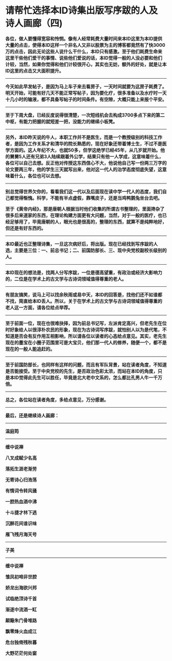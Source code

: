 请帮忙选择本ID诗集出版写序跋的人及诗人画廊（四)
====



**各位，做人要懂得宽容和怜悯。像有人经常耗费大量时间来本ID这里为本ID提供大量的点击，使得本ID这样一个非名人又非以股票为主的博客都竟然有了快3000万的点击，因此无论这些人说什么干什么，本ID只有感激。至于他们耗费生命来这里干些他们爱干的事情、说些他们爱说的话，本ID觉得一般的人没必要和他们计较，当然，如果你觉得和他们计较很开心，其实也无妨，额外的好处，就是让本ID这里的点击又大面积提升。**

** **

**今天如此早发帖子，是因为马上车子来去看房子，一天时间就要为这房子耗费了。明天开始，可能有好几天不能正常写帖子，因为要化疗，很多准备以及水疗时一天十几小时的输液，都不具备写帖子的时间条件。有空隙，大概只能上来报个平安。**

** **

**至于下周大盘，已经反度说得很清楚，一次短线机会去构成3700多点下来的第二中枢，有能力把握的就短差一把，没能力的继续小板凳。**

** **

**另外，本ID昨天说的牛人，本职工作并不是医生，而是一个教授级别的科技工作者，是因为工作关系才和清华的院长熟悉的，现在好象还带着博士生，不过不是医学方面的。这人年纪不大，也就50多，但学这绝学已经45年，从几岁就开始。他的舅舅5人还有兄弟3人陆续跟着外公学，结果只有他一人学成，这意味着什么，各位可以自己去想。反正他对传授这东西信心不大，他说他自己写一份两三万字的论文要两三年，他的学生三天就写出来，他对这一代人的治学态度彻底失望，这意味着什么，各位也可以去想。**

** **

**别总觉得世界欠你的，看看我们这一代以及后面现在读中学一代人的态度，我们自己都觉得惭愧。科学，不能有半点虚假，靠嘴皮子，还是当鸡鸭鹅兔坐台去吧。**

**至于《黄帝内经》，那是唐朝人根据当时他们收集的所谓古书整理的，里面搀杂了很多后来道家的东西，在理论构建方面更有大问题，当然，对于一般的医疗，也已经足够用了，毕竟唐朝的人，眼光也是很高的，整理的东西，就算不是纯粹地好，但还是有好东西的。**

** **

**本ID最近也正整理诗集，一旦这次病好后，将出版。现在已经找到写序跋的人选，主要是三位：一、前总书记；二、前国防部长、三、现中央党校副校长级别的人。**

** **

**本ID现在的想法是，找两人分写序跋，一位是德高望重，有政治或经济大影响力的，二位是在学术上的古文学与古诗词领域值得尊重的老人。**

** **

**有朋友搞笑，说马上可以找余秋雨或易中天，本ID的回答是，找他们还不如谁都不找，简直给本ID丢人。所以，关于在学术上的古文学与古诗词领域值得尊重的老人这一方面，请各位给点举荐。**

** **

**至于前面一位，现在也很难抉择，因为前总书记写，左派肯定高兴，但老先生在位时好象给人以很淳朴农民的形象，现在为古诗词写序跋，就怕别人以为是代笔，不知道是否会有反作用互相影响，所以请各位以读者的心态给点意见。其实，老先生现在的墨宝在小圈子范围里可是大宝贝，他们那一代人的修养，随便一个，都不是现在的一般人能追赶的。**

** **

**至于前国防部长，也同样有这样的问题，而且有军队背景，站在读者角度，不知道是否能接受。至于中央党校的先生，是否政治色彩太浓，而站在本ID的角度，只是本ID觉得此先生可以胜任，毕竟是北大老中文系的，怎么都比孔男人牛一千万倍。**

** **

**总之，各位站在读者角度，多给点意见，万分感谢。**

** **

**最后，还是继续诗人画廊：**

** **

**温庭筠**

** **

**缠中说禅**

**八叉成赋少名高**

**落拓生涯老渐劳**

**无寄诗心归浩荡**

**有情词令转风骚**

**一腔热血酒中沸**

**十斗捷才林下逃**

**沉醉花间谁识味**

**雁飞残月海天号**

** **

**子美**

** ** ****

****缠中说禅****

**雏凤初啼非世腔**

**娇龙出海欲兴邦**

**试临绝顶诗千首**

**渐逐中流酒一缸**

**颠簸朱门骨堆路**

**飘零烽火血成江**

**危台独倚残秋暮**

**大野茫茫何处窗**
